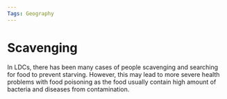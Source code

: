 ```yaml
---
Tags: Geography
---
```

# Scavenging
In LDCs, there has been many cases of people scavenging and searching for food to prevent starving. However, this may lead to more severe health problems with food poisoning as the food usually contain high amount of bacteria and diseases from contamination.